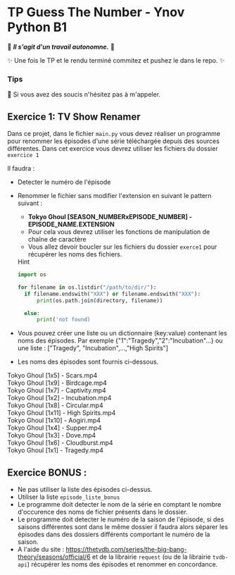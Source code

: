 # TP Guess The Number - Ynov Python B1

:see_no_evil: _**Il s'agit d'un travail autonomne.**_ :speak_no_evil:

:sparkles: Une fois le TP et le rendu terminé commitez et pushez le dans le repo. :sparkles:
  
### Tips   

:raising_hand: Si vous avez des soucis n'hésitez pas à m'appeler. 
 
 ## Exercice 1: TV Show Renamer
 
Dans ce projet, dans le fichier `main.py` vous devez réaliser un programme pour renommer les épisodes d'une série téléchargée depuis des sources différentes.
Dans cet exercice vous devrez utiliser les fichiers du dossier `exercice 1`


 Il faudra : 
- Detecter le numéro de l'épisode
- Renommer le fichier sans modifier l'extension en suivant le pattern suivant : 
  - **Tokyo Ghoul [SEASON_NUMBERxEPISODE_NUMBER] - EPISODE_NAME.EXTENSION** 
  - Pour cela vous devrez utiliser les fonctions de manipulation de chaîne de caractère
  - Vous allez devoir boucler sur les fichiers du dossier `exerce1` pour récupérer les noms des fichiers.

  <summary>Hint</summary>
  
  
  ```python
  import os

  for filename in os.listdir("/path/to/dir/"):
    if filename.endswith("XXX") or filename.endswith("XXX"): 
        print(os.path.join(directory, filename))

    else:
        print('not found)
  ```


 - Vous pouvez créer une liste ou un dictionnaire (key:value) contenant les noms des épisodes. Par exemple {"1":"Tragedy","2":"Incubation"...} ou une liste : ["Tragedy", "Incubation",...,"High Spirits"]
 - Les noms des épisodes sont fournis ci-dessous.


Tokyo Ghoul [1x5] - Scars.mp4  
Tokyo Ghoul [1x9] - Birdcage.mp4  
Tokyo Ghoul [1x7] - Captivity.mp4  
Tokyo Ghoul [1x2] - Incubation.mp4  
Tokyo Ghoul [1x8] - Circular.mp4    
Tokyo Ghoul [1x11] - High Spirits.mp4  
Tokyo Ghoul [1x10] - Aogiri.mp4  
Tokyo Ghoul [1x4] - Supper.mp4  
Tokyo Ghoul [1x3] - Dove.mp4  
Tokyo Ghoul [1x6] - Cloudburst.mp4  
Tokyo Ghoul [1x1] - Tragedy.mp4  


## Exercice BONUS : 

- Ne pas utiliser la liste des épisodes ci-dessus.
- Utiliser la liste `episode_liste_bonus`
- Le programme doit detecter le nom de la série en comptant le nombre d'occurence des noms de fichier présents dans le dossier.
- Le programme doit detecter le numéro de la saison de l'épisode, si des saisons différentes sont dans le même dossier il faudra alors séparer les épisodes dans des dossiers différents comportant le numéro de la saison.
- A l'aide du site : https://thetvdb.com/series/the-big-bang-theory/seasons/official/6 et de la librairie `request` (ou de la librairie `tvdb-api`) récupérer les noms des épisodes et renommer en concordance.




